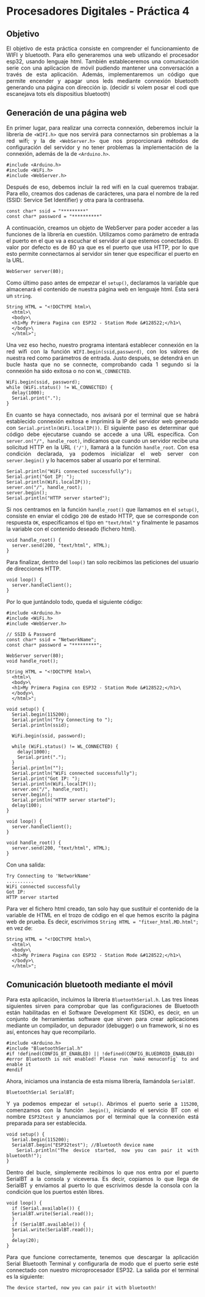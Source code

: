 # Procesadores Digitales - Práctica 4

## Objetivo
<div align="justify">
El objetivo de esta práctica consiste en comprender el funcionamiento de WIFI y bluetooth. Para ello generaremos una web utlizando el procesador esp32, usando lenguaje html. También estableceremos una comunicación serie con una aplicacion de móvil pudiendo mantener una conversación a través de esta aplicación. Además, implementaremos un código que permite encender y apagar unos leds mediante connexión bluetooth generando una página con dirección ip.
(decidir si volem posar el codi que escanejava tots els dispositius bluetooth)

## Generación de una página web

En primer lugar, para realizar una correcta connexión, deberemos incluir la libreria de `<WIFI.h>` que nos servirá para connectarnos sin problemas a la red wifi; y la de `<WebServer.h>` que nos proporcionará métodos de configuración del servidor y no tener problemas la implementación de la connexión, además de la de `<Arduino.h>`.

```
#include <Arduino.h>
#include <WiFi.h>
#include <WebServer.h>
```
Después de eso, debemos incluir la red wifi en la cual queremos trabajar. Para ello, creamos dos cadenas de carácteres, una para el nombre de la red (SSID: Service Set Identifier) y otra para la contraseña. 

```
const char* ssid = "*********"
const char* password = "**********"
```
A continuación, creamos un objeto de WebServer para poder acceder a las funciones de la librería en cuestión. Utilizamos como parámetro de entrada el puerto en el que va a escuchar el servidor al que estemos conectados. El valor por defecto es de 80 ya que es el puerto que usa HTTP, por lo que esto permite connectarnos al servidor sin tener que especificar el puerto en la URL.
```
WebServer server(80);
```
Como último paso antes de empezar el `setup()`, declaramos la variable que almacenará el contenido de nuestra página web en lenguaje html. Ésta será un `string`.

```
String HTML = "<!DOCTYPE html>\
  <html>\
  <body>\
  <h1>My Primera Pagina con ESP32 - Station Mode &#128522;</h1>\
  </body>\
  </html>";
```
Una vez eso hecho, nuestro programa intentará establecer connexión en la red wifi con la función `WIFI.begin(ssid,password)`, con los valores de nuestra red como parámetros de entrada. Justo después, se detendrá en un bucle hasta que no se connecte, comprobando cada 1 segundo si la connexión ha sido exitosa o no con `WL_CONNECTED`. 
```
WiFi.begin(ssid, password);
while (WiFi.status() != WL_CONNECTED) {
  delay(1000);
  Serial.print(".");
}
```
En cuanto se haya connectado, nos avisará por el terminal que se habrá establecido connexión exitosa e imprimirá la IP del servidor web generado con `Serial.println(WiFi.localIP())`. El siguiente paso es determinar qué código debe ejecutarse cuando se accede a una URL específica. Con `server.on("/", handle_root)`, indicamos que cuando un servidor recibe una solicitud HTTP en la URL `('/')`, llamará a la función `handle_root`. Con esa condición declarada, ya podemos inicializar el web server con `server.begin()` y lo hacemos saber al usuario por el terminal. 
```
Serial.println("WiFi connected successfully");
Serial.print("Got IP: ");
Serial.println(WiFi.localIP()); 
server.on("/", handle_root);
server.begin();
Serial.println("HTTP server started");
```
Si nos centramos en la función `handle_root()` que llamamos en el `setup()`, consiste en enviar el código `200` de estado HTTP, que se corresponde con respuesta `OK`, especificamos el tipo en `"text/html"` y finalmente le pasamos la variable con el contenido deseado (fichero html).
```
void handle_root() {
  server.send(200, "text/html", HTML);
}
```
Para finalizar, dentro del `loop()` tan solo recibimos las peticiones del usuario de direcciones HTTP.
```
void loop() {
  server.handleClient();
}
```
Por lo que juntándolo todo, queda el siguiente código:
```
#include <Arduino.h>
#include <WiFi.h>
#include <WebServer.h>

// SSID & Password
const char* ssid = "NetworkName";
const char* password = "*********";

WebServer server(80);
void handle_root();

String HTML = "<!DOCTYPE html>\
  <html>\
  <body>\
  <h1>My Primera Pagina con ESP32 - Station Mode &#128522;</h1>\
  </body>\
  </html>";

void setup() {
  Serial.begin(115200);
  Serial.println("Try Connecting to ");
  Serial.println(ssid);
  
  WiFi.begin(ssid, password);
  
  while (WiFi.status() != WL_CONNECTED) {
    delay(1000);
    Serial.print(".");
  }
  Serial.println("");
  Serial.println("WiFi connected successfully");
  Serial.print("Got IP: ");
  Serial.println(WiFi.localIP()); 
  server.on("/", handle_root);
  server.begin();
  Serial.println("HTTP server started");
  delay(100);
}

void loop() {
  server.handleClient();
}

void handle_root() {
  server.send(200, "text/html", HTML);
}
```
Con una salida:
```
Try Connecting to 'NetworkName'
..........
WiFi connected successfully
Got IP: 
HTTP server started
```
Para ver el fichero html creado, tan solo hay que sustituir el contenido de la variable de HTML en el trozo de código en el que hemos escrito la página web de prueba. Es decir, escrivimos `String HTML = "fitxer_html.MD.html";`
en vez de:
```
String HTML = "<!DOCTYPE html>\
  <html>\
  <body>\
  <h1>My Primera Pagina con ESP32 - Station Mode &#128522;</h1>\
  </body>\
  </html>";
```

## Comunicación bluetooth mediante el móvil

Para esta aplicación, incluimos la libreria `BluetoothSerial.h`. Las tres líneas siguientes sirven para comprobar que las configuraciones de Bluetooth están habilitadas en el Software Development Kit (SDK), es decir, en un conjunto de herramientas software que sirven para crear aplicaciones mediante un compilador, un depurador (debugger) o un framework, si no es así, entonces hay que recompilarlo.

```
#include <Arduino.h>
#include "BluetoothSerial.h"
#if !defined(CONFIG_BT_ENABLED) || !defined(CONFIG_BLUEDROID_ENABLED)
#error Bluetooth is not enabled! Please run `make menuconfig` to and enable it
#endif
```
Ahora, iniciamos una instancia de esta misma librería, llamándola `SerialBT`.
```
BluetoothSerial SerialBT;
```
Y ya podemos empezar el `setup()`. Abrimos el puerto serie a `115200`, comenzamos con la función `.begin()`, iniciando el servicio BT con el nombre `ESP32test` y anunciamos por el terminal que la connexión está preparada para ser establecida.
```
void setup() {
  Serial.begin(115200);
  SerialBT.begin("ESP32test"); //Bluetooth device name
  Serial.println("The device started, now you can pair it with bluetooth!");
}
```
Dentro del bucle, simplemente recibimos lo que nos entra por el puerto SerialBT a la consola y viceversa. Es decir, copiamos lo que llega de SerialBT y enviamos al puerto lo que escrivimos desde la consola con la condición que los puertos estén libres.
```
void loop() {
  if (Serial.available()) {
  SerialBT.write(Serial.read());
  }
  if (SerialBT.available()) {
  Serial.write(SerialBT.read());
  }
  delay(20);
}
```
Para que funcione correctamente, tenemos que descargar la aplicación Serial Bluetooth Terminal y configurarla de modo que el puerto serie esté connectado con nuestro microprocesador ESP32. La salida por el terminal es la siguiente:
```
The device started, now you can pair it with bluetooth!
```
